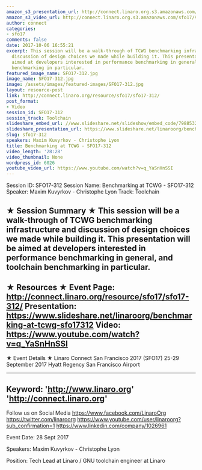 ```yaml
---
amazon_s3_presentation_url: http://connect.linaro.org.s3.amazonaws.com/sfo17/Presentations/SFO17-312-%20Benchmarking%20at%20TCWG.pdf
amazon_s3_video_url: http://connect.linaro.org.s3.amazonaws.com/sfo17/Videos/SFO17-312%20Benchmarking%20at%20TCWG.mp4
author: connect
categories:
- sfo17
comments: false
date: 2017-10-06 16:55:21
excerpt: This session will be a walk-through of TCWG benchmarking infrastructure and
  discussion of design choices we made while building it. This presentation will be
  aimed at developers interested in performance benchmarking in general, and toolchain
  benchmarking in particular.
featured_image_name: SFO17-312.jpg
image_name: SFO17-312.jpg
image: /assets/images/featured-images/SFO17-312.jpg
layout: resource-post
link: http://connect.linaro.org/resource/sfo17/sfo17-312/
post_format:
- Video
session_id: SFO17-312
session_track: Toolchain
slideshare_embed_url: //www.slideshare.net/slideshow/embed_code/79885326
slideshare_presentation_url: https://www.slideshare.net/linaroorg/benchmarking-at-tcwg-sfo17312
slug: sfo17-312
speakers: Maxim Kuvyrkov - Christophe Lyon
title: Benchmarking at TCWG - SFO17-312
video_length: '28:28'
video_thumbnail: None
wordpress_id: 6026
youtube_video_url: https://www.youtube.com/watch?v=q_YaSnHnSSI
---
```


Session ID: SFO17-312
Session Name: Benchmarking at TCWG - SFO17-312
Speaker: Maxim Kuvyrkov - Christophe Lyon
Track: Toolchain


★ Session Summary ★
This session will be a walk-through of TCWG benchmarking infrastructure and discussion of design choices we made while building it. This presentation will be aimed at developers interested in performance benchmarking in general, and toolchain benchmarking in particular.
---------------------------------------------------
★ Resources ★
Event Page: http://connect.linaro.org/resource/sfo17/sfo17-312/
Presentation: https://www.slideshare.net/linaroorg/benchmarking-at-tcwg-sfo17312
Video: https://www.youtube.com/watch?v=q_YaSnHnSSI
 ---------------------------------------------------

★ Event Details ★
Linaro Connect San Francisco 2017 (SFO17)
25-29 September 2017
Hyatt Regency San Francisco Airport

---------------------------------------------------
Keyword:
'http://www.linaro.org'
'http://connect.linaro.org'
---------------------------------------------------
Follow us on Social Media
https://www.facebook.com/LinaroOrg
https://twitter.com/linaroorg
https://www.youtube.com/user/linaroorg?sub_confirmation=1
https://www.linkedin.com/company/1026961

Event Date: 28 Sept 2017

Speakers: Maxim Kuvyrkov - Christophe Lyon

Position: Tech Lead at Linaro / GNU toolchain engineer at Linaro

